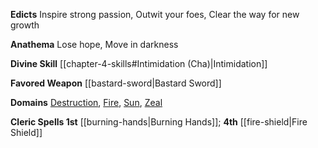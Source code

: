 **Edicts** Inspire strong passion, Outwit your foes, Clear the way for new growth

**Anathema** Lose hope, Move in darkness

**Divine Skill** [[chapter-4-skills#Intimidation (Cha)|Intimidation]]

**Favored Weapon** [[bastard-sword|Bastard Sword]]

**Domains** [Destruction](https://2e.aonprd.com/Domains.aspx?ID=8), [Fire](https://2e.aonprd.com/Domains.aspx?ID=13), [Sun](https://2e.aonprd.com/Domains.aspx?ID=29), [Zeal](https://2e.aonprd.com/Domains.aspx?ID=37)

**Cleric Spells 1st** [[burning-hands|Burning Hands]]; **4th** [[fire-shield|Fire Shield]]